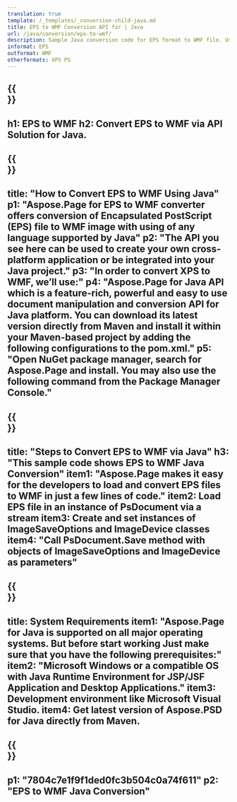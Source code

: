 ```yaml
---
translation: true
template: /_templates/_conversion-child-java.md
title: EPS to WMF Conversion API for | Java
url: /java/conversion/eps-to-wmf/ 
description: Sample Java conversion code for EPS format to WMF file. Use this example code to convert EPS to WMF within any Web or Desktop Java based application.
informat: EPS
outformat: WMF
otherformats: XPS PS
---
```


{{<section banner>}}
---
h1: EPS to WMF
h2: Convert EPS to WMF via API Solution for Java.
---

{{<section overview>}}
---
title: "How to Convert EPS to WMF Using Java"
p1: "Aspose.Page for EPS to WMF converter offers conversion of Encapsulated PostScript (EPS) file to WMF image with using of any language supported by Java"
p2: "The API you see here can be used to create your own cross-platform application or be integrated into your Java project."
p3: "In order to convert XPS to WMF, we’ll use:"
p4: "Aspose.Page for Java API which is a feature-rich, powerful and easy to use document manipulation and conversion API for Java platform. You can download its latest version directly from Maven and install it within your Maven-based project by adding the following configurations to the pom.xml."
p5: "Open NuGet package manager, search for Aspose.Page and install. You may also use the following command from the Package Manager Console."
---

{{<section feature1>}}
---
title: "Steps to Convert EPS to WMF via Java"
h3: "This sample code shows EPS to WMF Java Conversion"
item1: "Aspose.Page makes it easy for the developers to load and convert EPS files to WMF in just a few lines of code."
item2: Load EPS file in an instance of PsDocument via a stream
item3: Create and set instances of ImageSaveOptions and ImageDevice classes
item4: "Call PsDocument.Save method with objects of ImageSaveOptions and ImageDevice as parameters"
---

{{<section feature2>}}
---
title: System Requirements
item1: "Aspose.Page for Java is supported on all major operating systems. But before start working Just make sure that you have the following prerequisites:"
item2: "Microsoft Windows or a compatible OS with Java Runtime Environment for JSP/JSF Application and Desktop Applications."
item3: Development environment like Microsoft Visual Studio.
item4: Get latest version of Aspose.PSD for Java directly from Maven.
---

{{<section gist>}}
---
p1: "7804c7e1f9f1ded0fc3b504c0a74f611"
p2: "EPS to WMF Java Conversion"
---
